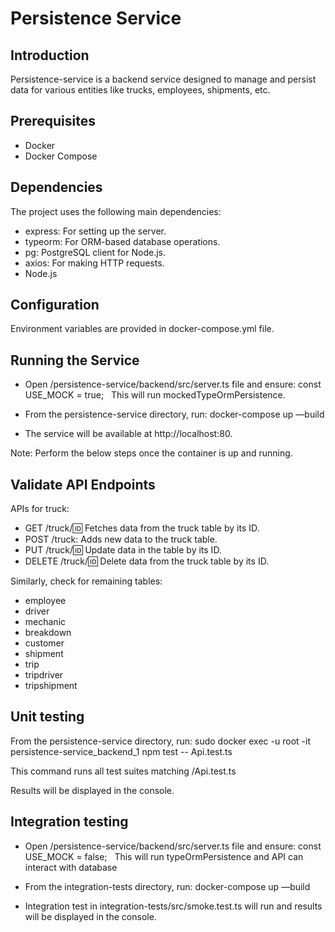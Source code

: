 # Persistence Service

## Introduction

Persistence-service is a backend service designed to manage and persist data for various entities like trucks, employees, shipments, etc.

## Prerequisites

* Docker
* Docker Compose

## Dependencies

The project uses the following main dependencies:
* express: For setting up the server.
* typeorm: For ORM-based database operations.
* pg: PostgreSQL client for Node.js.
* axios: For making HTTP requests.
* Node.js

## Configuration

Environment variables are provided in docker-compose.yml file.

## Running the Service

* Open /persistence-service/backend/src/server.ts file and ensure: const USE_MOCK = true;   This will run mockedTypeOrmPersistence.

* From the persistence-service directory, run: docker-compose up —build
  
* The service will be available at http://localhost:80.

Note: Perform the below steps once the container is up and running.

## Validate API Endpoints

APIs for truck:
* GET /truck/:id: Fetches data from the truck table by its ID.
* POST /truck: Adds new data to the truck table.
* PUT /truck/:id: Update data in the table by its ID.
* DELETE /truck/:id: Delete data from the truck table by its ID.

Similarly, check for remaining tables:
* employee
* driver
* mechanic
* breakdown
* customer
* shipment
* trip
* tripdriver
* tripshipment

## Unit testing

From the persistence-service directory, run:
sudo docker exec -u root -it persistence-service_backend_1 npm test -- Api.test.ts

This command runs all test suites matching /Api.test.ts

Results will be displayed in the console.

## Integration testing

* Open /persistence-service/backend/src/server.ts file and ensure: const USE_MOCK = false;   This will run typeOrmPersistence and API can interact with database

* From the integration-tests directory, run: docker-compose up —build

*  Integration test in integration-tests/src/smoke.test.ts will run and results will be displayed in the console.
